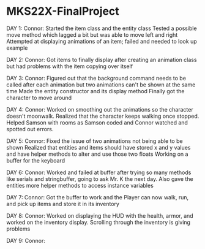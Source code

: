 # MKS22X-FinalProject
DAY 1:
Connor:
Started the item class and the entity class
Tested a possible move method which lagged a bit but was able to move left and right
Attempted at displaying animations of an item; failed and needed to look up example

DAY 2:
Connor:
Got items to finally display after creating an animation class but had problems with the item copying over itself

DAY 3:
Connor:
Figured out that the background command needs to be called after each animation but two animations can't be shown at the same 
time
Made the entity constructor and its display method
Finally got the character to move around 

DAY 4:
Connor:
Worked on smoothing out the animations so the character doesn't moonwalk. Realized that the character keeps walking once 
stopped.
Helped Samson with rooms as Samson coded and Connor watched and spotted out errors.

DAY 5:
Connor:
Fixed the issue of two animations not being able to be shown
Realized that entities and items should have stored x and y values and have helper methods to alter and use those two floats
Working on a buffer for the keyboard

DAY 6:
Connor:
Worked and failed at buffer after trying so many methods like serials and stringbuffer, going to ask Mr. K the next day.
Also gave the entities more helper methods to access instance variables

DAY 7:
Connor:
Got the buffer to work and the Player can now walk, run, and pick up items and store it in its inventory

DAY 8:
Connor:
Worked on displaying the HUD with the health, armor, and worked on the inventory display. Scrolling through the inventory is 
giving problems

DAY 9:
Connor:

